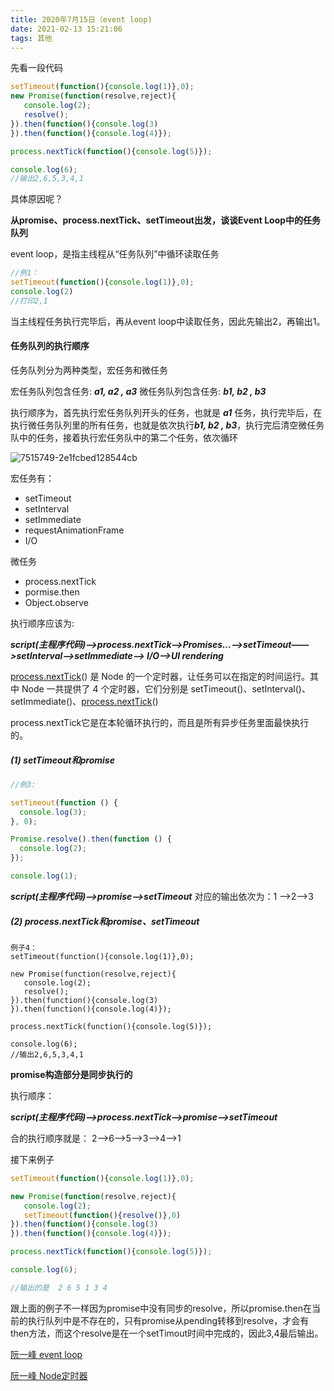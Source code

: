 ```yaml
---
title: 2020年7月15日（event loop)
date: 2021-02-13 15:21:06
tags: 其他
---
```


先看一段代码

```js
setTimeout(function(){console.log(1)},0);
new Promise(function(resolve,reject){
   console.log(2);
   resolve();
}).then(function(){console.log(3)
}).then(function(){console.log(4)});

process.nextTick(function(){console.log(5)});

console.log(6);
//输出2,6,5,3,4,1
```

具体原因呢？

**从promise、process.nextTick、setTimeout出发，谈谈Event Loop中的任务队列**

event loop，是指主线程从“任务队列”中循环读取任务

```js
//例1：
setTimeout(function(){console.log(1)},0);
console.log(2)
//打印2,1
```

当主线程任务执行完毕后，再从event loop中读取任务，因此先输出2，再输出1。

#### 任务队列的执行顺序

任务队列分为两种类型，宏任务和微任务

宏任务队列包含任务: ***a1, a2 , a3***
微任务队列包含任务: ***b1, b2 , b3***

执行顺序为，首先执行宏任务队列开头的任务，也就是 ***a1*** 任务，执行完毕后，在执行微任务队列里的所有任务，也就是依次执行***b1, b2 , b3***，执行完后清空微任务队中的任务，接着执行宏任务队中的第二个任务，依次循环



![7515749-2e1fcbed128544cb](7515749-2e1fcbed128544cb.webp)

宏任务有：

- setTimeout
- setInterval
- setImmediate
- requestAnimationFrame
- I/O

微任务

- process.nextTick
- pormise.then
- Object.observe

执行顺序应该为:

***script(主程序代码)—>process.nextTick—>Promises...——>setTimeout——>setInterval——>setImmediate——> I/O——>UI rendering***

[process.nextTick](https://www.lisa33xiaoq.net/tag/process-nexttick)() 是 Node 的一个定时器，让任务可以在指定的时间运行。其中 Node 一共提供了 4 个定时器，它们分别是 setTimeout()、setInterval()、setImmediate()、[process.nextTick](https://www.lisa33xiaoq.net/tag/process-nexttick)()

process.nextTick它是在本轮循环执行的，而且是所有异步任务里面最快执行的。

##### (1) setTimeout和promise

```js
//例3:

setTimeout(function () {
  console.log(3);
}, 0);

Promise.resolve().then(function () {
  console.log(2);
});

console.log(1);

```

***script(主程序代码)——>promise——>setTimeout***
对应的输出依次为：1 ——>2——>3

##### (2) process.nextTick和promise、setTimeout

```
例子4：
setTimeout(function(){console.log(1)},0);

new Promise(function(resolve,reject){
   console.log(2);
   resolve();
}).then(function(){console.log(3)
}).then(function(){console.log(4)});

process.nextTick(function(){console.log(5)});

console.log(6);
//输出2,6,5,3,4,1
```

**promise构造部分是同步执行的**

执行顺序：

***script(主程序代码)——>process.nextTick——>promise——>setTimeout***

合的执行顺序就是： 2——>6——>5——>3——>4——>1

接下来例子

```js
setTimeout(function(){console.log(1)},0);

new Promise(function(resolve,reject){
   console.log(2);
   setTimeout(function(){resolve()},0)
}).then(function(){console.log(3)
}).then(function(){console.log(4)});

process.nextTick(function(){console.log(5)});

console.log(6);

//输出的是  2 6 5 1 3 4
```

跟上面的例子不一样因为promise中没有同步的resolve，所以promise.then在当前的执行队列中是不存在的，只有promise从pending转移到resolve，才会有then方法，而这个resolve是在一个setTimout时间中完成的，因此3,4最后输出。


[阮一峰 event loop](http://www.ruanyifeng.com/blog/2014/10/event-loop.html)

[阮一峰 Node定时器](http://www.ruanyifeng.com/blog/2018/02/node-event-loop.html)



